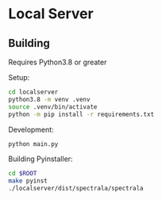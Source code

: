 # Local Server

## Building

Requires Python3.8 or greater

Setup:

```sh
cd localserver
python3.8 -m venv .venv
source .venv/bin/activate
python -m pip install -r requirements.txt
```

Development:

```sh
python main.py
```

Building Pyinstaller:

```sh
cd $ROOT
make pyinst
./localserver/dist/spectrala/spectrala
```
